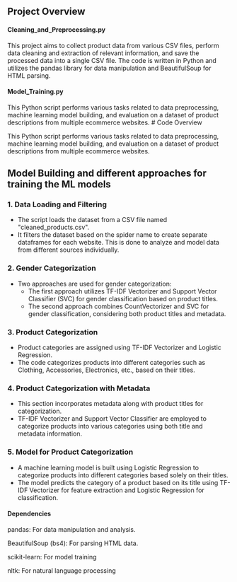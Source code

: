 <h2>Project Overview</h2>

<h4> Cleaning_and_Preprocessing.py </h4>
This project aims to collect product data from various CSV files, perform data cleaning and extraction of relevant information, and save the processed data into a single CSV file. The code is written in Python and utilizes the pandas library for data manipulation and BeautifulSoup for HTML parsing.

<h4>Model_Training.py</h4>
This Python script performs various tasks related to data preprocessing, machine learning model building, and evaluation on a dataset of product descriptions from multiple ecommerce websites.
# Code Overview

This Python script performs various tasks related to data preprocessing, machine learning model building, and evaluation on a dataset of product descriptions from multiple ecommerce websites.

## Model Building and different approaches for training the ML models

### 1. Data Loading and Filtering
- The script loads the dataset from a CSV file named "cleaned_products.csv".
- It filters the dataset based on the spider name to create separate dataframes for each website. This is done to analyze and model data from different sources individually.

### 2. Gender Categorization
- Two approaches are used for gender categorization:
  - The first approach utilizes TF-IDF Vectorizer and Support Vector Classifier (SVC) for gender classification based on product titles.
  - The second approach combines CountVectorizer and SVC for gender classification, considering both product titles and metadata.

### 3. Product Categorization
- Product categories are assigned using TF-IDF Vectorizer and Logistic Regression. 
- The code categorizes products into different categories such as Clothing, Accessories, Electronics, etc., based on their titles.

### 4. Product Categorization with Metadata
- This section incorporates metadata along with product titles for categorization.
- TF-IDF Vectorizer and Support Vector Classifier are employed to categorize products into various categories using both title and metadata information.

### 5. Model for Product Categorization
- A machine learning model is built using Logistic Regression to categorize products into different categories based solely on their titles.
- The model predicts the category of a product based on its title using TF-IDF Vectorizer for feature extraction and Logistic Regression for classification.

<h4>Dependencies</h4>
<p>pandas: For data manipulation and analysis.</p>
<p>BeautifulSoup (bs4): For parsing HTML data.</p>
<p>scikit-learn: For model training</p>
<p>nltk: For natural language processing</p>
